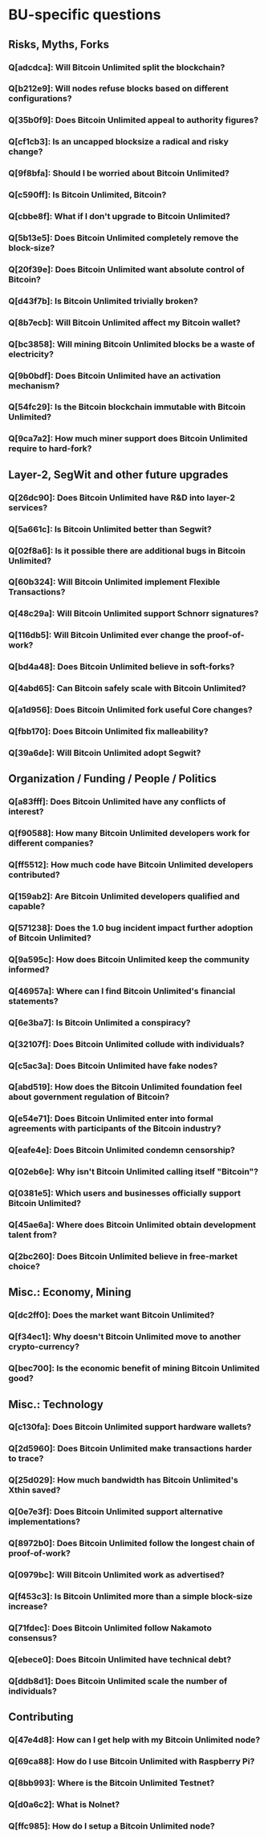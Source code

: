 # BU-specific questions


## Risks, Myths, Forks

### Q[adcdca]: Will Bitcoin Unlimited split the blockchain?

### Q[b212e9]: Will nodes refuse blocks based on different configurations?

### Q[35b0f9]: Does Bitcoin Unlimited appeal to authority figures?

### Q[cf1cb3]: Is an uncapped blocksize a radical and risky change?

### Q[9f8bfa]: Should I be worried about Bitcoin Unlimited?

### Q[c590ff]: Is Bitcoin Unlimited, Bitcoin?

### Q[cbbe8f]: What if I don't upgrade to Bitcoin Unlimited?

### Q[5b13e5]: Does Bitcoin Unlimited completely remove the block-size?

### Q[20f39e]: Does Bitcoin Unlimited want absolute control of Bitcoin?

### Q[d43f7b]: Is Bitcoin Unlimited trivially broken?

### Q[8b7ecb]: Will Bitcoin Unlimited affect my Bitcoin wallet?

### Q[bc3858]: Will mining Bitcoin Unlimited blocks be a waste of electricity?

### Q[9b0bdf]: Does Bitcoin Unlimited have an activation mechanism?

### Q[54fc29]: Is the Bitcoin blockchain immutable with Bitcoin Unlimited?

### Q[9ca7a2]: How much miner support does Bitcoin Unlimited require to hard-fork?


## Layer-2, SegWit and other future upgrades

### Q[26dc90]: Does Bitcoin Unlimited have R&D into layer-2 services?

### Q[5a661c]: Is Bitcoin Unlimited better than Segwit?

### Q[02f8a6]: Is it possible there are additional bugs in Bitcoin Unlimited?

### Q[60b324]: Will Bitcoin Unlimited implement Flexible Transactions?

### Q[48c29a]: Will Bitcoin Unlimited support Schnorr signatures?

### Q[116db5]: Will Bitcoin Unlimited ever change the proof-of-work?

### Q[bd4a48]: Does Bitcoin Unlimited believe in soft-forks?

### Q[4abd65]: Can Bitcoin safely scale with Bitcoin Unlimited?

### Q[a1d956]: Does Bitcoin Unlimited fork useful Core changes?

### Q[fbb170]: Does Bitcoin Unlimited fix malleability?

### Q[39a6de]: Will Bitcoin Unlimited adopt Segwit?


## Organization / Funding / People / Politics

### Q[a83fff]: Does Bitcoin Unlimited have any conflicts of interest?

### Q[f90588]: How many Bitcoin Unlimited developers work for different companies?

### Q[ff5512]: How much code have Bitcoin Unlimited developers contributed?

### Q[159ab2]: Are Bitcoin Unlimited developers qualified and capable?

### Q[571238]: Does the 1.0 bug incident impact further adoption of Bitcoin Unlimited?

### Q[9a595c]: How does Bitcoin Unlimited keep the community informed?

### Q[46957a]: Where can I find Bitcoin Unlimited's financial statements?

### Q[6e3ba7]: Is Bitcoin Unlimited a conspiracy?

### Q[32107f]: Does Bitcoin Unlimited collude with individuals?

### Q[c5ac3a]: Does Bitcoin Unlimited have fake nodes?

### Q[abd519]: How does the Bitcoin Unlimited foundation feel about government regulation of Bitcoin?

### Q[e54e71]: Does Bitcoin Unlimited enter into formal agreements with participants of the Bitcoin industry?

### Q[eafe4e]: Does Bitcoin Unlimited condemn censorship?

### Q[02eb6e]: Why isn't Bitcoin Unlimited calling itself "Bitcoin"?

### Q[0381e5]: Which users and businesses officially support Bitcoin Unlimited?

### Q[45ae6a]: Where does Bitcoin Unlimited obtain development talent from?

### Q[2bc260]: Does Bitcoin Unlimited believe in free-market choice?


## Misc.: Economy, Mining

### Q[dc2ff0]: Does the market want Bitcoin Unlimited?

### Q[f34ec1]: Why doesn't Bitcoin Unlimited move to another crypto-currency?

### Q[bec700]: Is the economic benefit of mining Bitcoin Unlimited good?


## Misc.: Technology

### Q[c130fa]: Does Bitcoin Unlimited support hardware wallets?

### Q[2d5960]: Does Bitcoin Unlimited make transactions harder to trace?

### Q[25d029]: How much bandwidth has Bitcoin Unlimited's Xthin saved?

### Q[0e7e3f]: Does Bitcoin Unlimited support alternative implementations?

### Q[8972b0]: Does Bitcoin Unlimited follow the longest chain of proof-of-work?

### Q[0979bc]: Will Bitcoin Unlimited work as advertised?

### Q[f453c3]: Is Bitcoin Unlimited more than a simple block-size increase?

### Q[71fdec]: Does Bitcoin Unlimited follow Nakamoto consensus?

### Q[ebece0]: Does Bitcoin Unlimited have technical debt?

### Q[ddb8d1]: Does Bitcoin Unlimited scale the number of individuals?


## Contributing

### Q[47e4d8]: How can I get help with my Bitcoin Unlimited node?

### Q[69ca88]: How do I use Bitcoin Unlimited with Raspberry Pi?

### Q[8bb993]: Where is the Bitcoin Unlimited Testnet?

### Q[d0a6c2]: What is Nolnet?

### Q[ffc985]: How do I setup a Bitcoin Unlimited node?
